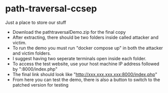 # path-traversal-ccsep
Just a place to store our stuff

- Download the pathtraversalDemo.zip for the final copy
- After extracting, there should be two folders inside called attacker and victim.
- To run the demo you must run "docker compose up" in both the attacker and victim folders.
- I suggest having two seperate terminals open inside each folder.
- To access the test website, use your host machine IP address followed by ":8000/index.php"
- The final link should look like "http://xxx.xxx.xxx.xxx:8000/index.php"
- From here you can test the demo, there is also a button to switch to the patched version for testing
